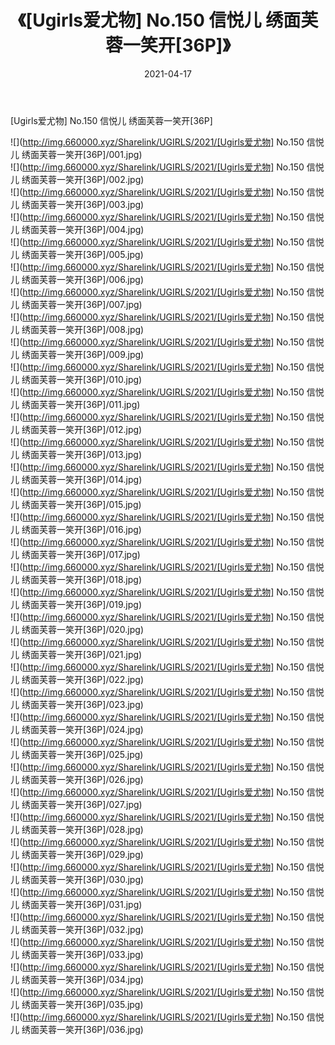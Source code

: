 ﻿---
layout: post
title:  《[Ugirls爱尤物] No.150 信悦儿 绣面芙蓉一笑开[36P]》
date:   2021-04-17
img: http://img.660000.xyz/Sharelink/UGIRLS/2021/[Ugirls爱尤物] No.150 信悦儿 绣面芙蓉一笑开[36P]/000.jpg
categories: [美女, 清纯, 唯美]
---

[Ugirls爱尤物] No.150 信悦儿 绣面芙蓉一笑开[36P]

  ![](http://img.660000.xyz/Sharelink/UGIRLS/2021/[Ugirls爱尤物] No.150 信悦儿 绣面芙蓉一笑开[36P]/001.jpg) <br> ![](http://img.660000.xyz/Sharelink/UGIRLS/2021/[Ugirls爱尤物] No.150 信悦儿 绣面芙蓉一笑开[36P]/002.jpg) <br> ![](http://img.660000.xyz/Sharelink/UGIRLS/2021/[Ugirls爱尤物] No.150 信悦儿 绣面芙蓉一笑开[36P]/003.jpg) <br> ![](http://img.660000.xyz/Sharelink/UGIRLS/2021/[Ugirls爱尤物] No.150 信悦儿 绣面芙蓉一笑开[36P]/004.jpg) <br> ![](http://img.660000.xyz/Sharelink/UGIRLS/2021/[Ugirls爱尤物] No.150 信悦儿 绣面芙蓉一笑开[36P]/005.jpg) <br> ![](http://img.660000.xyz/Sharelink/UGIRLS/2021/[Ugirls爱尤物] No.150 信悦儿 绣面芙蓉一笑开[36P]/006.jpg) <br> ![](http://img.660000.xyz/Sharelink/UGIRLS/2021/[Ugirls爱尤物] No.150 信悦儿 绣面芙蓉一笑开[36P]/007.jpg) <br> ![](http://img.660000.xyz/Sharelink/UGIRLS/2021/[Ugirls爱尤物] No.150 信悦儿 绣面芙蓉一笑开[36P]/008.jpg) <br> ![](http://img.660000.xyz/Sharelink/UGIRLS/2021/[Ugirls爱尤物] No.150 信悦儿 绣面芙蓉一笑开[36P]/009.jpg) <br> ![](http://img.660000.xyz/Sharelink/UGIRLS/2021/[Ugirls爱尤物] No.150 信悦儿 绣面芙蓉一笑开[36P]/010.jpg) <br> ![](http://img.660000.xyz/Sharelink/UGIRLS/2021/[Ugirls爱尤物] No.150 信悦儿 绣面芙蓉一笑开[36P]/011.jpg) <br> ![](http://img.660000.xyz/Sharelink/UGIRLS/2021/[Ugirls爱尤物] No.150 信悦儿 绣面芙蓉一笑开[36P]/012.jpg) <br> ![](http://img.660000.xyz/Sharelink/UGIRLS/2021/[Ugirls爱尤物] No.150 信悦儿 绣面芙蓉一笑开[36P]/013.jpg) <br> ![](http://img.660000.xyz/Sharelink/UGIRLS/2021/[Ugirls爱尤物] No.150 信悦儿 绣面芙蓉一笑开[36P]/014.jpg) <br> ![](http://img.660000.xyz/Sharelink/UGIRLS/2021/[Ugirls爱尤物] No.150 信悦儿 绣面芙蓉一笑开[36P]/015.jpg) <br> ![](http://img.660000.xyz/Sharelink/UGIRLS/2021/[Ugirls爱尤物] No.150 信悦儿 绣面芙蓉一笑开[36P]/016.jpg) <br> ![](http://img.660000.xyz/Sharelink/UGIRLS/2021/[Ugirls爱尤物] No.150 信悦儿 绣面芙蓉一笑开[36P]/017.jpg) <br> ![](http://img.660000.xyz/Sharelink/UGIRLS/2021/[Ugirls爱尤物] No.150 信悦儿 绣面芙蓉一笑开[36P]/018.jpg) <br> ![](http://img.660000.xyz/Sharelink/UGIRLS/2021/[Ugirls爱尤物] No.150 信悦儿 绣面芙蓉一笑开[36P]/019.jpg) <br> ![](http://img.660000.xyz/Sharelink/UGIRLS/2021/[Ugirls爱尤物] No.150 信悦儿 绣面芙蓉一笑开[36P]/020.jpg) <br> ![](http://img.660000.xyz/Sharelink/UGIRLS/2021/[Ugirls爱尤物] No.150 信悦儿 绣面芙蓉一笑开[36P]/021.jpg) <br> ![](http://img.660000.xyz/Sharelink/UGIRLS/2021/[Ugirls爱尤物] No.150 信悦儿 绣面芙蓉一笑开[36P]/022.jpg) <br> ![](http://img.660000.xyz/Sharelink/UGIRLS/2021/[Ugirls爱尤物] No.150 信悦儿 绣面芙蓉一笑开[36P]/023.jpg) <br> ![](http://img.660000.xyz/Sharelink/UGIRLS/2021/[Ugirls爱尤物] No.150 信悦儿 绣面芙蓉一笑开[36P]/024.jpg) <br> ![](http://img.660000.xyz/Sharelink/UGIRLS/2021/[Ugirls爱尤物] No.150 信悦儿 绣面芙蓉一笑开[36P]/025.jpg) <br> ![](http://img.660000.xyz/Sharelink/UGIRLS/2021/[Ugirls爱尤物] No.150 信悦儿 绣面芙蓉一笑开[36P]/026.jpg) <br> ![](http://img.660000.xyz/Sharelink/UGIRLS/2021/[Ugirls爱尤物] No.150 信悦儿 绣面芙蓉一笑开[36P]/027.jpg) <br> ![](http://img.660000.xyz/Sharelink/UGIRLS/2021/[Ugirls爱尤物] No.150 信悦儿 绣面芙蓉一笑开[36P]/028.jpg) <br> ![](http://img.660000.xyz/Sharelink/UGIRLS/2021/[Ugirls爱尤物] No.150 信悦儿 绣面芙蓉一笑开[36P]/029.jpg) <br> ![](http://img.660000.xyz/Sharelink/UGIRLS/2021/[Ugirls爱尤物] No.150 信悦儿 绣面芙蓉一笑开[36P]/030.jpg) <br> ![](http://img.660000.xyz/Sharelink/UGIRLS/2021/[Ugirls爱尤物] No.150 信悦儿 绣面芙蓉一笑开[36P]/031.jpg) <br> ![](http://img.660000.xyz/Sharelink/UGIRLS/2021/[Ugirls爱尤物] No.150 信悦儿 绣面芙蓉一笑开[36P]/032.jpg) <br> ![](http://img.660000.xyz/Sharelink/UGIRLS/2021/[Ugirls爱尤物] No.150 信悦儿 绣面芙蓉一笑开[36P]/033.jpg) <br> ![](http://img.660000.xyz/Sharelink/UGIRLS/2021/[Ugirls爱尤物] No.150 信悦儿 绣面芙蓉一笑开[36P]/034.jpg) <br> ![](http://img.660000.xyz/Sharelink/UGIRLS/2021/[Ugirls爱尤物] No.150 信悦儿 绣面芙蓉一笑开[36P]/035.jpg) <br> ![](http://img.660000.xyz/Sharelink/UGIRLS/2021/[Ugirls爱尤物] No.150 信悦儿 绣面芙蓉一笑开[36P]/036.jpg) <br>